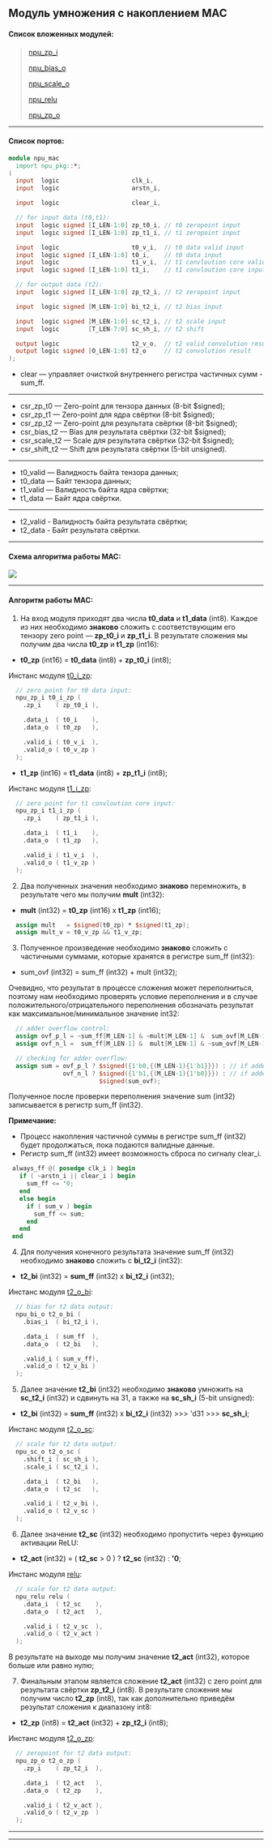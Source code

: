 ## Модуль умножения с накоплением MAC

#### Список вложенных модулей:

>[npu_zp_i](npu_zp_i.md)
>
>[npu_bias_o](npu_bias_o.md)
>
>[npu_scale_o](npu_scale_o.md)
>
>[npu_relu](npu_relu.md)
>
>[npu_zp_o](npu_zp_o.md)

---

#### Список портов:

```verilog
module npu_mac
  import npu_pkg::*;
(
  input  logic                    clk_i,
  input  logic                    arstn_i,

  input  logic                    clear_i,

  // for input data (t0,t1):
  input  logic signed [I_LEN-1:0] zp_t0_i, // t0 zeropoint input
  input  logic signed [I_LEN-1:0] zp_t1_i, // t1 zeropoint input

  input  logic                    t0_v_i,  // t0 data valid input
  input  logic signed [I_LEN-1:0] t0_i,    // t0 data input
  input  logic                    t1_v_i,  // t1 convloution core valid input
  input  logic signed [I_LEN-1:0] t1_i,    // t1 convloution core input

  // for output data (t2):
  input  logic signed [I_LEN-1:0] zp_t2_i, // t2 zeropoint input

  input  logic signed [M_LEN-1:0] bi_t2_i, // t2 bias input

  input  logic signed [M_LEN-1:0] sc_t2_i, // t2 scale input
  input  logic        [T_LEN-7:0] sc_sh_i, // t2 shift

  output logic                    t2_v_o,  // t2 valid convolution result
  output logic signed [O_LEN-1:0] t2_o     // t2 convolution result
);

```

* clear —  управляет очисткой внутреннего регистра частичных сумм - sum_ff.

---

* csr_zp_t0 — Zero-point для тензора данных (8-bit $signed);
* csr_zp_t1 — Zero-point для ядра свёртки (8-bit $signed);
* csr_zp_t2 — Zero-point для результата свёртки (8-bit $signed);
* csr_bias_t2 — Bias для результата свёртки (32-bit $signed);
* csr_scale_t2 — Scale для результата свёртки (32-bit $signed);
* csr_shift_t2 — Shift для результата свёртки (5-bit unsigned).

---

* t0_valid — Валидность байта тензора данных;
* t0_data — Байт тензора данных;
* t1_valid — Валидность байта ядра свёртки;
* t1_data — Байт ядра свёртки.

---

* t2_valid - Валидность байта результата свёртки;
* t2_data - Байт результата свёртки.

---

#### Схема алгоритма работы MAC:

![](img/MAC.png)

---

#### Алгоритм работы MAC:

1) На вход модуля приходят два числа **t0_data** и **t1_data** (int8). Каждое из них необходимо **знаково** сложить с соответствующим его тензору zero point — **zp_t0_i** и **zp_t1_i**. В результате сложения мы получим два числа **t0_zp** и **t1_zp** (int16):


 * **t0_zp** (int16) = **t0_data** (int8) + **zp_t0_i** (int8);

Инстанс модуля [t0_i_zp](npu_zp_i.md):
```Verilog
  // zero point for t0 data input:
  npu_zp_i t0_i_zp (
    .zp_i    ( zp_t0_i ),

    .data_i  ( t0_i    ),
    .data_o  ( t0_zp   ),

    .valid_i ( t0_v_i  ),
    .valid_o ( t0_v_zp )
  );
```

 * **t1_zp** (int16) = **t1_data** (int8) + **zp_t1_i** (int8);

Инстанс модуля [t1_i_zp](npu_zp_i.md):
```Verilog
  // zero point for t1 convloution core input:
  npu_zp_i t1_i_zp (
    .zp_i    ( zp_t1_i ),

    .data_i  ( t1_i    ),
    .data_o  ( t1_zp   ),

    .valid_i ( t1_v_i  ),
    .valid_o ( t1_v_zp )
  );
```

2) Два полученных значения необходимо **знаково** перемножить, в результате чего мы получим **mult** (int32):

  * **mult** (int32) = **t0_zp** (int16) x **t1_zp** (int16);

```Verilog
  assign mult   = $signed(t0_zp) * $signed(t1_zp);
  assign mult_v = t0_v_zp && t1_v_zp;
```

3) Полученное произведение необходимо **знаково** сложить с частичными суммами, которые хранятся в регистре sum_ff (int32):

 * sum_ovf (int32) = sum_ff (int32) + mult (int32);

Очевидно, что результат в процессе сложения может переполниться, поэтому нам необходимо проверять условие переполнения и в случае положительного/отрицательного переполнения обозначать результат как максимальное/минимальное значение int32:

```Verilog
  // adder overflow control:
  assign ovf_p_l = ~sum_ff[M_LEN-1] & ~mult[M_LEN-1] &  sum_ovf[M_LEN-1];
  assign ovf_n_l =  sum_ff[M_LEN-1] &  mult[M_LEN-1] & ~sum_ovf[M_LEN-1];

  // checking for adder overflow:
  assign sum = ovf_p_l ? $signed({1'b0,{(M_LEN-1){1'b1}}}) : // if adder is positive overflowed, the entire result[M_LEN-1:0] is filled with largest positive number
               ovf_n_l ? $signed({1'b1,{(M_LEN-1){1'b0}}}) : // if adder is negative overflowed, the entire result[M_LEN-1:0] is filled with largest negative number
                         $signed(sum_ovf);
```

Полученное после проверки переполнения значение sum (int32) записывается в регистр sum_ff (int32).

**Примечание:**
 * Процесс накопления частичной суммы в регистре sum_ff (int32) будет продолжаться, пока подаются валидные данные.
 * Регистр sum_ff (int32) имеет возможность сброcа по сигналу clear_i.

 ```Verilog
  always_ff @( posedge clk_i ) begin
    if ( ~arstn_i || clear_i ) begin
      sum_ff <= '0;
    end
    else begin
      if ( sum_v ) begin
        sum_ff <= sum;
      end
    end
  end
```

4) Для получения конечного результата значение sum_ff (int32) необходимо **знаково** сложить с **bi_t2_i** (int32):

  * **t2_bi** (int32) = **sum_ff** (int32) x **bi_t2_i** (int32);

Инстанс модуля [t2_o_bi](npu_bias_o.md):
```Verilog
  // bias for t2 data output:
  npu_bi_o t2_o_bi (
    .bias_i  ( bi_t2_i ),

    .data_i  ( sum_ff  ),
    .data_o  ( t2_bi   ),

    .valid_i ( sum_v_ff),
    .valid_o ( t2_v_bi )
  );
```

5) Далее значение **t2_bi** (int32) необходимо **знаково** умножить на **sc_t2_i** (int32) и сдвинуть на 31, а также на **sc_sh_i** (5-bit unsigned):

  * **t2_bi** (int32) = **sum_ff** (int32) x **bi_t2_i** (int32) >>> 'd31 >>> **sc_sh_i**;

Инстанс модуля [t2_o_sc](npu_scale_o.md):
```Verilog
  // scale for t2 data output:
  npu_sc_o t2_o_sc (
    .shift_i ( sc_sh_i ),
    .scale_i ( sc_t2_i ),

    .data_i  ( t2_bi   ),
    .data_o  ( t2_sc   ),

    .valid_i ( t2_v_bi ),
    .valid_o ( t2_v_sc )
  );
```

6) Далее значение **t2_sc** (int32) необходимо пропустить через функцию активации ReLU:

  * **t2_act** (int32) = ( **t2_sc** > 0 ) ? **t2_sc** (int32) : **'0**;

Инстанс модуля [relu](npu_relu.md):
```Verilog
  // scale for t2 data output:
  npu_relu relu (
    .data_i  ( t2_sc    ),
    .data_o  ( t2_act   ),

    .valid_i ( t2_v_sc  ),
    .valid_o ( t2_v_act )
  );
```

В результате на выходе мы получим значение **t2_act** (int32), которое больше или равно нулю;

7) Финальным этапом является сложение **t2_act** (int32) с zero point для результата свёртки **zp_t2_i** (int8). В результате сложения мы получим число **t2_zp** (int8), так как дополнительно приведём результат сложения к диапазону int8:

 * **t2_zp** (int8) = **t2_act** (int32) + **zp_t2_i** (int8);

Инстанс модуля [t2_o_zp](npu_zp_o.md):
```Verilog
  // zeropoint for t2 data output:
  npu_zp_o t2_o_zp (
    .zp_i    ( zp_t2_i  ),

    .data_i  ( t2_act   ),
    .data_o  ( t2_zp    ),

    .valid_i ( t2_v_act ),
    .valid_o ( t2_v_zp  )
  );
```

---
---